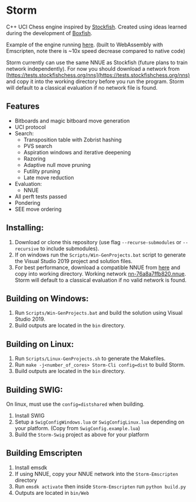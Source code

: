 # Storm
C++ UCI Chess engine inspired by [Stockfish](https://stockfishchess.org/).
Created using ideas learned during the development of [Boxfish](https://github.com/Totomosic/Boxfish).

Example of the engine running [here](https://totomosic.github.io). (built to WebAssembly with Emscripten, note there is ~10x speed decrease compared to native code)

Storm currently can use the same NNUE as Stockfish (future plans to train network independently).
For now you should download a network from [https://tests.stockfishchess.org/nns](https://tests.stockfishchess.org/nns) and copy it into the working directory before you run the program. Storm will default to a classical evaluation if no network file is found.

## Features
- Bitboards and magic bitboard move generation
- UCI protocol
- Search:
  - Transposition table with Zobrist hashing
  - PVS search
  - Aspiration windows and iterative deepening
  - Razoring
  - Adaptive null move pruning
  - Futility pruning
  - Late move reduction
- Evaluation:
  - NNUE
- All perft tests passed
- Pondering
- SEE move ordering

## Installing:
1. Download or clone this repository (use flag `--recurse-submodules` or `--recursive` to include submodules).
2. If on windows run the `Scripts/Win-GenProjects.bat` script to generate the Visual Studio 2019 project and solution files.
3. For best performance, download a compatible NNUE from [here](https://tests.stockfishchess.org/nns) and copy into working directory. Working network [nn-76a8a7ffb820.nnue](https://tests.stockfishchess.org/api/nn/nn-cdf1785602d6.nnue). Storm will default to a classical evaluation if no valid network is found.

## Building on Windows:
1. Run `Scripts/Win-GenProjects.bat` and build the solution using Visual Studio 2019.
2. Build outputs are located in the `bin` directory.

## Building on Linux:
1. Run `Scripts/Linux-GenProjects.sh` to generate the Makefiles.
2. Run `make -j<number_of_cores> Storm-Cli config=dist` to build Storm.
3. Build outputs are located in the `bin` directory.

## Building SWIG:
On linux, must use the ```config=distshared``` when building.
1. Install SWIG
2. Setup a ```SwigConfigWindows.lua``` or ```SwigConfigLinux.lua``` depending on your platform. (Copy from ```SwigConfig.example.lua```)
3. Build the ```Storm-Swig``` project as above for your platform

## Building Emscripten
1. Install emsdk
2. If using NNUE, copy your NNUE network into the ```Storm-Emscripten``` directory
3. Run ```emsdk activate``` then inside ```Storm-Emscripten``` run ```python build.py```
4. Outputs are located in ```bin/Web```
